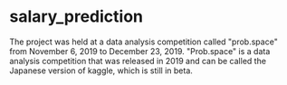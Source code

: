 # salary_prediction
The project was held at a data analysis competition called "prob.space" from November 6, 2019 to December 23, 2019.
"Prob.space" is a data analysis competition that was released in 2019 and can be called the Japanese version of kaggle, which is still in beta.
